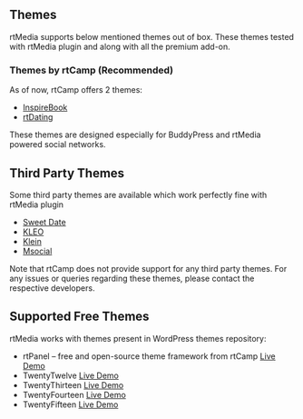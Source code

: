 ## Themes

rtMedia supports below mentioned themes out of box. These themes tested with rtMedia plugin and along with all the premium add-on.

### Themes by rtCamp (Recommended)

As of now, rtCamp offers 2 themes:

* [InspireBook](https://rtcamp.com/products/inspirebook)
* [rtDating](https://rtcamp.com/products/rtdating)

These themes are designed especially for BuddyPress and rtMedia powered social networks.

## Third Party Themes

Some third party themes are available which work perfectly fine with rtMedia plugin

* [Sweet Date](http://rt.cx/sweetdate)
* [KLEO](http://rt.cx/kleo)
* [Klein](http://rt.cx/klein)
* [Msocial](http://rt.cx/msocial)

Note that rtCamp does not provide support for any third party themes. For any issues or queries regarding these themes, please contact the respective developers.

## Supported Free Themes

rtMedia works with themes present in WordPress themes repository:

* rtPanel – free and open-source theme framework from rtCamp [Live Demo](http://demo.rtcamp.com/rtmedia/?theme=rtPanel)
* TwentyTwelve [Live Demo](http://demo.rtcamp.com/rtmedia/?theme=Twenty%20Twelve)
* TwentyThirteen [Live Demo](http://demo.rtcamp.com/rtmedia/?theme=Twenty%20Thirteen)
* TwentyFourteen [Live Demo](http://demo.rtcamp.com/rtmedia/?theme=Twenty%20Fourteen)
* TwentyFifteen [Live Demo](http://demo.rtcamp.com/rtmedia/?theme=Twenty%20Fifteen)
